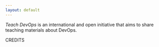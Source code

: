 ```yaml
---
layout: default
---
```


_Teach DevOps_ is an international and open initiative that aims to share teaching materials about DevOps. 

CREDITS